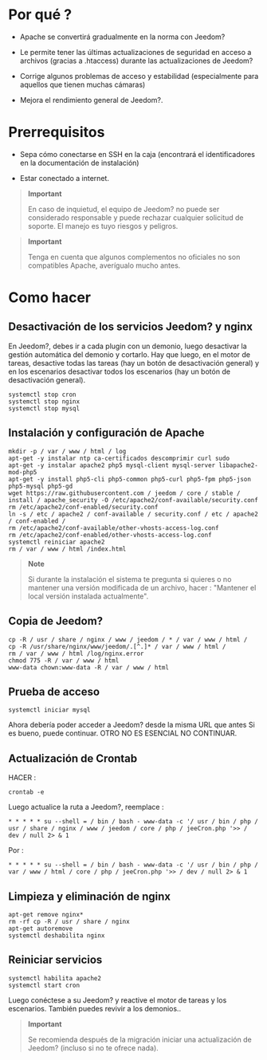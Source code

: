 Por qué ? 
==========

-   Apache se convertirá gradualmente en la norma con Jeedom?

-   Le permite tener las últimas actualizaciones de seguridad en
    acceso a archivos (gracias a .htaccess) durante las actualizaciones de
    Jeedom?

-   Corrige algunos problemas de acceso y estabilidad (especialmente para aquellos
    que tienen muchas cámaras)

-   Mejora el rendimiento general de Jeedom?.

Prerrequisitos 
=========

-   Sepa cómo conectarse en SSH en la caja (encontrará el
    identificadores en la documentación de instalación)

-   Estar conectado a internet.

> **Important**
>
> En caso de inquietud, el equipo de Jeedom? no puede ser considerado responsable y
> puede rechazar cualquier solicitud de soporte. El manejo es tuyo
> riesgos y peligros.

> **Important**
>
> Tenga en cuenta que algunos complementos no oficiales no son compatibles
> Apache, averígualo mucho antes.

Como hacer 
=============

Desactivación de los servicios Jeedom? y nginx 
------------------------------------------

En Jeedom?, debes ir a cada plugin con un demonio, luego
desactivar la gestión automática del demonio y cortarlo. Hay que
luego, en el motor de tareas, desactive todas las tareas (hay un
botón de desactivación general) y en los escenarios desactivar todos
los escenarios (hay un botón de desactivación general).

    systemctl stop cron
    systemctl stop nginx
    systemctl stop mysql

Instalación y configuración de Apache 
--------------------------------------

    mkdir -p / var / www / html / log
    apt-get -y instalar ntp ca-certificados descomprimir curl sudo
    apt-get -y instalar apache2 php5 mysql-client mysql-server libapache2-mod-php5
    apt-get -y install php5-cli php5-common php5-curl php5-fpm php5-json php5-mysql php5-gd
    wget https://raw.githubusercontent.com / jeedom / core / stable / install / apache_security -O /etc/apache2/conf-available/security.conf
    rm /etc/apache2/conf-enabled/security.conf
    ln -s / etc / apache2 / conf-available / security.conf / etc / apache2 / conf-enabled /
    rm /etc/apache2/conf-available/other-vhosts-access-log.conf
    rm /etc/apache2/conf-enabled/other-vhosts-access-log.conf
    systemctl reiniciar apache2
    rm / var / www / html /index.html

> **Note**
>
> Si durante la instalación el sistema te pregunta si quieres o
> no mantener una versión modificada de un archivo, hacer : "Mantener el local
> versión instalada actualmente".

Copia de Jeedom? 
---------------

    cp -R / usr / share / nginx / www / jeedom / * / var / www / html /
    cp -R /usr/share/nginx/www/jeedom/.[^.]* / var / www / html /
    rm / var / www / html /log/nginx.error
    chmod 775 -R / var / www / html
    www-data chown:www-data -R / var / www / html

Prueba de acceso 
------------

    systemctl iniciar mysql

Ahora debería poder acceder a Jeedom? desde la misma URL
que antes Si es bueno, puede continuar. OTRO NO ES ESENCIAL
NO CONTINUAR.

Actualización de Crontab 
-------------------------

HACER :

    crontab -e

Luego actualice la ruta a Jeedom?, reemplace :

    * * * * * su --shell = / bin / bash - www-data -c '/ usr / bin / php / usr / share / nginx / www / jeedom / core / php / jeeCron.php '>> / dev / null 2> & 1

Por :

    * * * * * su --shell = / bin / bash - www-data -c '/ usr / bin / php / var / www / html / core / php / jeeCron.php '>> / dev / null 2> & 1

Limpieza y eliminación de nginx 
---------------------------------

    apt-get remove nginx*
    rm -rf cp -R / usr / share / nginx
    apt-get autoremove
    systemctl deshabilita nginx

Reiniciar servicios 
------------------------

    systemctl habilita apache2
    systemctl start cron

Luego conéctese a su Jeedom? y reactive el motor de tareas
y los escenarios. También puedes revivir a los demonios..

> **Important**
>
> Se recomienda después de la migración iniciar una actualización de
> Jeedom? (incluso si no te ofrece nada).
